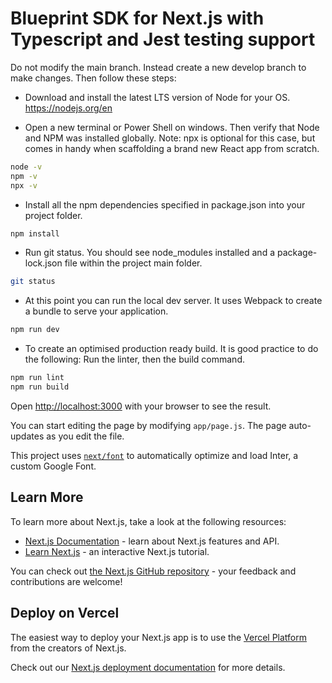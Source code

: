 # Blueprint SDK for Next.js with Typescript and Jest testing support

Do not modify the main branch.
Instead create a new develop branch to make changes. Then follow these steps:

- Download and install the latest LTS version of Node for your OS.
  https://nodejs.org/en

- Open a new terminal or Power Shell on windows.
  Then verify that Node and NPM was installed globally.
  Note: npx is optional for this case, but comes in handy when scaffolding a brand new React app from scratch.

```bash
node -v
npm -v
npx -v
```

- Install all the npm dependencies specified in package.json into your project folder.

```bash
npm install
```

- Run git status. You should see node_modules installed and a package-lock.json file within the project main folder.

```bash
git status
```

- At this point you can run the local dev server. It uses Webpack to create a bundle to serve your application.

```bash
npm run dev
```

- To create an optimised production ready build. It is good practice to do the following:
  Run the linter, then the build command.

```bash
npm run lint
npm run build
```

Open [http://localhost:3000](http://localhost:3000) with your browser to see the result.

You can start editing the page by modifying `app/page.js`. The page auto-updates as you edit the file.

This project uses [`next/font`](https://nextjs.org/docs/basic-features/font-optimization) to automatically optimize and load Inter, a custom Google Font.

## Learn More

To learn more about Next.js, take a look at the following resources:

- [Next.js Documentation](https://nextjs.org/docs) - learn about Next.js features and API.
- [Learn Next.js](https://nextjs.org/learn) - an interactive Next.js tutorial.

You can check out [the Next.js GitHub repository](https://github.com/vercel/next.js/) - your feedback and contributions are welcome!

## Deploy on Vercel

The easiest way to deploy your Next.js app is to use the [Vercel Platform](https://vercel.com/new?utm_medium=default-template&filter=next.js&utm_source=create-next-app&utm_campaign=create-next-app-readme) from the creators of Next.js.

Check out our [Next.js deployment documentation](https://nextjs.org/docs/deployment) for more details.
